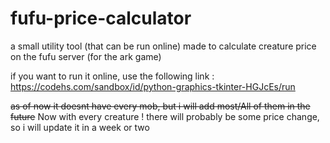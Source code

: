 # fufu-price-calculator
a small utility tool (that can be run online) made to calculate creature price on the fufu server (for the ark game)

if you want to run it online, use the following link :
https://codehs.com/sandbox/id/python-graphics-tkinter-HGJcEs/run


~~as of now it doesnt have every mob, but i will add most/All of them in the future~~
Now with every creature !
there will probably be some price change, so i will update it in a week or two
